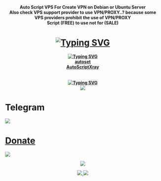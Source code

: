 <p align="center">
  <b><!--<a href="https://github.com/givpn/aio">-->Auto Script VPS For Create VPN on Debian or Ubuntu Server</a></b><br>
  <b><!--<a href="https://github.com/givpn/aio">-->Also check VPS support provider to use VPN/PROXY..? because some VPS providers prohibit the use of VPN/PROXY</a></b><br>
  <b><!--<a href="https://github.com/givpn/aio">-->Script (FREE) to use not for (SALE)</a></b><br>

<div>
<h1 align="center"><a href="https://git.io/typing-svg"><img src="https://readme-typing-svg.demolab.com?font=Playfair+Display&weight=600&pause=1000&color=0600F7&center=true&vCenter=true&width=435&lines=Welcome+to+givpn+in+github;Not+an+expert+just+a+hobbyist" alt="Typing SVG" /></a></h1>
</div>
<div>
<p align="center">
  <b><a href="https://git.io/typing-svg"><img src="https://readme-typing-svg.demolab.com?font=Playfair+Display&weight=600&pause=1000&color=F70000&center=true&vCenter=true&width=435&lines=Pinned+favorites" alt="Typing SVG" /></a></b><br>
  <b><a href="https://github.com/givps/autoset">autoset</a></b><br>
  <b><a href="https://github.com/givps/AutoScriptXray">AutoScriptXray</a></b><br>
  <br><br>
    <b><a href="https://git.io/typing-svg"><img src="https://readme-typing-svg.demolab.com?font=Playfair+Display&weight=600&pause=1000&color=17F704&center=true&vCenter=true&width=435&lines=DON'T+FORGET+TO+BE+HAPPY" alt="Typing SVG" /></a></b><br>
  <img src="https://media.giphy.com/media/xpipBcvgSTptK/giphy.gif">
</p>
  </div>
<!--
<p align="center">
  <b><!--<a href="https://github.com/givpn/aio">--><!--Contact</a></b><br>
<p align="center">
<a href="https://t.me/givpn/"> <img src="https://img.shields.io/badge/Chat-Telegram-blue" style="max-width:200%;">
<a href="https://t.me/givpn_grup/"> <img src="https://img.shields.io/badge/Grup-Telegram-blue" style="max-width:200%;">
-->
<!--<p align="center">-->
<h1>Telegram</h1>
<a href="https://t.me/givpn_grup/"> <img src="https://img.shields.io/badge/Telegram-Grup-blue" style="max-width:200%;">
  <h1><!--<a href="https://github.com/givpn/aio">-->Donate</h1>
<!--<p align="center">-->
<!--<a href="https://paypal.me/givpn11"> <img src="https://img.shields.io/badge/Donate-PayPal-yellow" style="max-width:200%;">
<a href="https://raw.githubusercontent.com/givpn/AutoScriptXray/master/image/qris-givpn.jpg"> <img src="https://img.shields.io/badge/Donate-QRIS-red" style="max-width:200%;">
<a href="https://www.blockchain.com/explorer/addresses/btc/3BE1deCJcuykuTHMzmrmNYgN51E24Hix8i"> <img src="https://img.shields.io/badge/Donate-Bitcoin-orange" style="max-width:200%;">-->
<a href="https://www.blockchain.com/explorer/addresses/eth/0x3eb09df9a72e8e333e202116ff3eb348b3ebf554"> <img src="https://img.shields.io/badge/Donate-Ethereum-blue" style="max-width:200%;">

<!--<p align="center">
  <b><!--<a href="https://github.com/givpn/aio"><!--List Donate</a></b><br>-->
<!--<div align="center">-->
 <!-- 
| Name  | Donation Fund  |
| :------------ | -----:|
| Goodi         |  $5 |
| Olly          | $15 |
| Bakulan.ID    | 25k |
| arlin         |  5k |
| VPN-STORE     | 10k |
| dodo          | 30k |
| Pech          | $54 |
-->
</div>
<p align="center">
  <a><img src="https://komarev.com/ghpvc/?username=givps&color=blue" style="max-width:200%;">
<p align="center">
<a href="https://opensource.org/licenses/MIT"> <img src="https://img.shields.io/badge/License-MIT-green.svg" style="max-width:200%;"> <a><img src="https://img.shields.io/badge/Auto_Script_VPS-blue" style="max-width:200%;">
